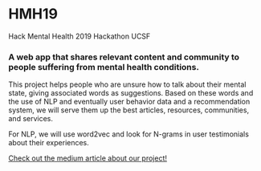 # HMH19
Hack Mental Health 2019 Hackathon UCSF

### A web app that shares relevant content and community to people suffering from mental health conditions.

This project helps people who are unsure how to talk about their mental state, giving associated words as suggestions. Based on these words and the use of NLP and eventually user behavior data and a recommendation system, we will serve them up the best articles, resources, communities, and services.

For NLP, we will use word2vec and look for N-grams in user testimonials about their experiences.

[Check out the medium article about our project!](https://medium.com/@nina.sardesh/the-problem-with-the-internet-of-mental-health-advice-1a392eceafc4)
